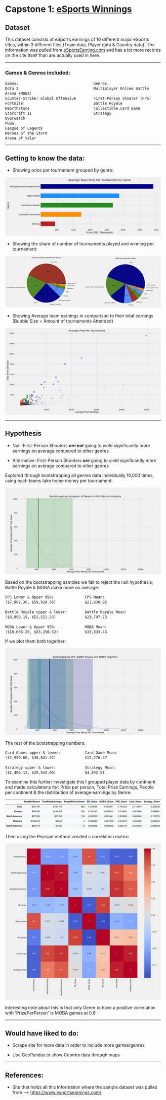 # Capstone 1: [eSports Winnings](https://www.kaggle.com/jackdaoud/esports-earnings-for-players-teams-by-game)

## Dataset ##

This dataset consists of eSports earnings of 10 different major eSports titles, within 3 different files (Team data, Player data & Country data). The information was pulled from [eSportsEarning.com](https://www.esportsearnings.com/) and has a lot more records on the site itself than are actually used in here.

---------------
### Games & Genres included:

    Games:                                  Genres:
    Dota 2                                  Multiplayer Online Battle Arena (MOBA)
    Counter-Strike: Global Offensive        First-Person Shooter (FPS)
    Fortnite                                Battle Royale
    Hearthstone                             Collectible Card Game
    Starcraft II                            Strategy
    Overwatch
    PUBG
    League of Legends
    Heroes of the Storm
    Arena of Valor

---------------
## Getting to know the data:

* Showing price per tournament grouped by genre:

![Genre Teams](images/avg_prize_per_team_by_genre.png)

* Showing the share of number of tournaments played and winning per tournament:

![Prize per team](images/game_pies.png)

* Showing Average team earnings in comparison to their total earnings (Bubble Size = Amount of tournaments Attended)

![Prize per tournament scatter](images/team_prize_per_tournament.png)

---------------
## Hypothesis

* Null: First-Person Shooters ***are not*** going to yield significantly more earnings on average compared to other genres

* Alternative: First-Person Shooters ***are*** going to yield significantly more earnings on average compared to other genres

Explored through bootstrapping all genres data individually 10,000 times, using each teams take home money per tournament:

![FPS Bootstrap](images/bootstrapping_fps_hist.png)

Based on the bootstrapping samples we fail to reject the null hypothesis, Battle Royale & MOBA make more on average:


    FPS Lower & Upper 95%:              FPS Mean:
    ($7,982.36, $59,928.36)             $21,830.92
    
    Battle Royale upper & lower:        Battle Royale Mean:
    ($8,998.19, $52,521.23)             $23,797.73

    MOBA Lower & Upper 95%:             MOBA Mean:
    ($10,686.20, $83,250.52)            $33,833.43

If we plot them both together:

![FPS and MOBA hist](images/bootstrapping_fpsandmoba_hist.png)

The rest of the bootstrapping numbers:
    
    Card Games upper & lower:           Card Game Mean:
    ($2,990.66, $30,841.32)             $12,276.47

    Strategy upper & lower:             Strategy Mean:
    ($1,406.12, $20,543.00)             $4,492.51

To examine this further investigate this I grouped player data by continent and made calculations for: Prize per person, Total Prize Earnings, People per continent & the distribution of average earnings by Genre:

![Continent Table](images/continent_table.png)

Then using the Pearson method created a correlation matrix:

![Correlation Matrix](images/coor_matrix.png)

Interesting note about this is that only Genre to have a positive correlation with 'PrizePerPerson' is MOBA games at 0.8

---------------
## Would have liked to do:

* Scrape site for more data in order to include more games/genres

* Use GeoPandas to show Country data through maps

---------------
## References:

* Site that holds all this information where the sample dataset was pulled from --> https://www.esportsearnings.com/